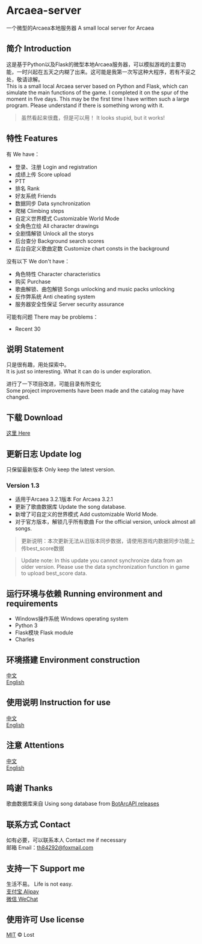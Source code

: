 # Arcaea-server
一个微型的Arcaea本地服务器  A small local server for Arcaea

## 简介 Introduction
这是基于Python以及Flask的微型本地Arcaea服务器，可以模拟游戏的主要功能，一时兴起在五天之内糊了出来。这可能是我第一次写这种大程序，若有不妥之处，敬请谅解。  
This is a small local Arcaea server based on Python and Flask, which can simulate the main functions of the game. I completed it on the spur of the moment in five days. This may be the first time I have written such a large program. Please understand if there is something wrong with it.
> 虽然看起来很蠢，但是可以用！
> It looks stupid, but it works!

## 特性 Features
有 We have：
- 登录、注册 Login and registration
- 成绩上传 Score upload
- PTT
- 排名 Rank
- 好友系统 Friends
- 数据同步 Data synchronization
- 爬梯 Climbing steps
- 自定义世界模式 Customizable World Mode
- 全角色立绘 All character drawings
- 全剧情解锁 Unlock all the storys
- 后台查分 Background search scores
- 后台自定义歌曲定数 Customize chart consts in the background

没有以下 We don't have：
- 角色特性 Character characteristics
- 购买 Purchase
- 歌曲解锁、曲包解锁 Songs unlocking and music packs unlocking
- 反作弊系统 Anti cheating system
- 服务器安全性保证 Server security assurance

可能有问题 There may be problems：
- Recent 30

## 说明 Statement
只是很有趣，用处探索中。  
It is just so interesting. What it can do is under exploration.

进行了一下项目改进，可能目录有所变化  
Some project improvements have been made and the catalog may have changed.

## 下载 Download
[这里 Here](https://github.com/Lost-MSth/Arcaea-server/releases)

## 更新日志 Update log
只保留最新版本 Only keep the latest version.
### Version 1.3
- 适用于Arcaea 3.2.1版本 For Arcaea 3.2.1
- 更新了歌曲数据库 Update the song database.
- 新增了可自定义的世界模式 Add customizable World Mode.
- 对于官方版本，解锁几乎所有歌曲 For the official version, unlock almost all songs.

> 更新说明：本次更新无法从旧版本同步数据，请使用游戏内数据同步功能上传best_score数据

> Update note: In this update you cannot synchronize data from an older version. Please use the data synchronization function in game to upload best_score data.

## 运行环境与依赖 Running environment and requirements
- Windows操作系统 Windows operating system
- Python 3
- Flask模块 Flask module
- Charles

## 环境搭建 Environment construction
[中文](https://github.com/Lost-MSth/Arcaea-server/wiki/%E7%8E%AF%E5%A2%83%E6%90%AD%E5%BB%BA)  
[English](https://github.com/Lost-MSth/Arcaea-server/wiki/Environment-construction)

## 使用说明 Instruction for use
[中文](https://github.com/Lost-MSth/Arcaea-server/wiki/%E4%BD%BF%E7%94%A8%E8%AF%B4%E6%98%8E)  
[English](https://github.com/Lost-MSth/Arcaea-server/wiki/Instruction-for-use)

## 注意 Attentions
[中文](https://github.com/Lost-MSth/Arcaea-server/wiki/%E6%B3%A8%E6%84%8F)  
[English](https://github.com/Lost-MSth/Arcaea-server/wiki/Attentions)

## 鸣谢 Thanks
歌曲数据库来自 Using song database from
[BotArcAPI releases](https://github.com/TheSnowfield/BotArcAPI/releases)

## 联系方式 Contact
如有必要，可以联系本人 Contact me if necessary  
邮箱 Email：th84292@foxmail.com

## 支持一下 Support me
生活不易。 Life is not easy.  
[支付宝 Alipay](https://github.com/Lost-MSth/Arcaea-server/blob/master/pic/Alipay.jpg)  
[微信 WeChat](https://github.com/Lost-MSth/Arcaea-server/blob/master/pic/WeChat.png)

## 使用许可 Use license
[MIT](LICENSE) © Lost
